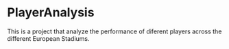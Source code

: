 # PlayerAnalysis
This is a project that analyze the performance of diferent players across the different European Stadiums.

